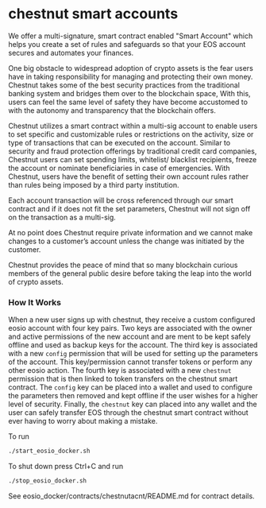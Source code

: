 # chestnut smart accounts

We offer a multi-signature, smart contract enabled "Smart Account" which helps you create a set of rules and safeguards so that your EOS account secures and automates your finances.

One big obstacle to widespread adoption of crypto assets is the fear users have in taking responsibility for managing and protecting their own money. Chestnut takes some of the best security practices from the traditional banking system and bridges them over to the blockchain space, With this, users can feel the same level of safety they have become accustomed to with the autonomy and transparency that the blockchain offers.

Chestnut utilizes a smart contract within a multi-sig account to enable users to set specific and customizable rules or restrictions on the activity, size or type of transactions that can be executed on the account.  Similar to security and fraud protection offerings by traditional credit card companies, Chestnut users can set spending limits, whitelist/ blacklist recipients, freeze the account or nominate beneficiaries in case of emergencies. With Chestnut, users have the benefit of setting their own account rules rather than rules being imposed by a third party institution.

Each account transaction will be cross referenced through our smart contract and if it does not fit the set parameters, Chestnut will not sign off on the transaction as a multi-sig.

At no point does Chestnut require private information and we cannot make changes to a customer’s account unless the change was initiated by the customer.

Chestnut provides the peace of mind that so many blockchain curious members of the general public desire before taking the leap into the world of crypto assets.

### How It Works

When a new user signs up with chestnut, they receive a custom configured eosio account with four key pairs.  Two keys are associated with the owner and active permissions of the
new account and are ment to be kept safely offline and used as backup keys for the account.  The third key is associated with a new `config` permission that will be used for
setting up the parameters of the account.  This key/permission cannot transfer tokens or perform any other eosio action.  The fourth key is associated with a new `chestnut`
permission that is then linked to token transfers on the chestnut smart contract.  The `config` key can be placed into a wallet and used to configure the parameters then removed
and kept offline if the user wishes for a higher level of security.  Finally, the `chestnut` key can placed into any wallet and the user can safely transfer EOS through the chestnut
smart contract without ever having to worry about making a mistake.


To run
```bash
./start_eosio_docker.sh
```

To shut down press Ctrl+C and run

```bash
./stop_eosio_docker.sh
```


See eosio_docker/contracts/chestnutacnt/README.md for contract details.

